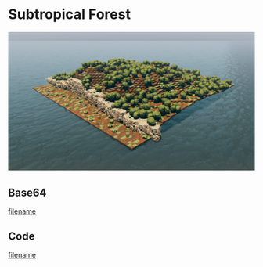 # Subtropical Forest

![version_size](image.png)

## Base64
[filename](data.txt ':include :type=code')

## Code
[filename](main.go ':include :type=code')